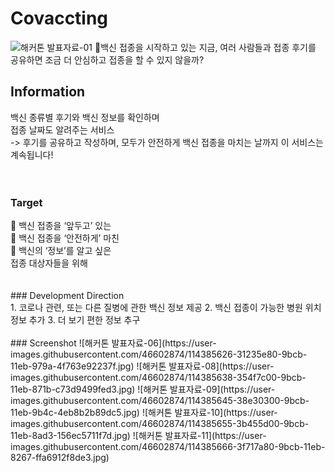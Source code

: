 # Covaccting
![해커톤 발표자료-01](https://user-images.githubusercontent.com/46602874/114385807-6c259200-9bcb-11eb-9081-2583eb2ff4ee.jpg)
🤔백신 접종을 시작하고 있는 지금, 
여러 사람들과 접종 후기를 공유하면 조금 더 안심하고 접종을 할 수 있지 않을까?

## Information
백신 종류별 후기와 백신 정보를 확인하며<br/>
접종 날짜도 알려주는 서비스<br/>
-> 후기를 공유하고 작성하며, 모두가 안전하게 백신 접종을 마치는 날까지 이 서비스는 계속됩니다!<br/>
<br/>
<br/>
### Target
<div></div>
💉 백신 접종을 ‘앞두고’ 있는<br/>    
💪 백신 접종을 ‘안전하게’ 마친<br/> 
📝 백신의 ‘정보’를 알고 싶은<br/>
접종 대상자들을 위해<br/>
<br/>
<br/>
### Development Direction
<div></div>
1. 코로나 관련, 또는 다른 질병에 관한 백신 정보 제공
2. 백신 접종이 가능한 병원 위치 정보 추가
3. 더 보기 편한 정보 추구
<br/>
<br/>
### Screenshot
![해커톤 발표자료-06](https://user-images.githubusercontent.com/46602874/114385626-31235e80-9bcb-11eb-979a-4f763e92237f.jpg)
![해커톤 발표자료-08](https://user-images.githubusercontent.com/46602874/114385638-354f7c00-9bcb-11eb-871b-c73d9499fed3.jpg)
![해커톤 발표자료-09](https://user-images.githubusercontent.com/46602874/114385645-38e30300-9bcb-11eb-9b4c-4eb8b2b89dc5.jpg)
![해커톤 발표자료-10](https://user-images.githubusercontent.com/46602874/114385655-3b455d00-9bcb-11eb-8ad3-156ec5711f7d.jpg)
![해커톤 발표자료-11](https://user-images.githubusercontent.com/46602874/114385666-3f717a80-9bcb-11eb-8267-ffa6912f8de3.jpg)
